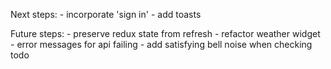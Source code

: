 Next steps:
    - incorporate 'sign in'
    - add toasts

Future steps:
    - preserve redux state from refresh
    - refactor weather widget
    - error messages for api failing
    - add satisfying bell noise when checking todo



